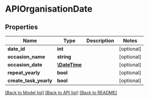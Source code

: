 # APIOrganisationDate

## Properties
Name | Type | Description | Notes
------------ | ------------- | ------------- | -------------
**date_id** | **int** |  | [optional] 
**occasion_name** | **string** |  | [optional] 
**occasion_date** | [**\DateTime**](\DateTime.md) |  | [optional] 
**repeat_yearly** | **bool** |  | [optional] 
**create_task_yearly** | **bool** |  | [optional] 

[[Back to Model list]](../README.md#documentation-for-models) [[Back to API list]](../README.md#documentation-for-api-endpoints) [[Back to README]](../README.md)


